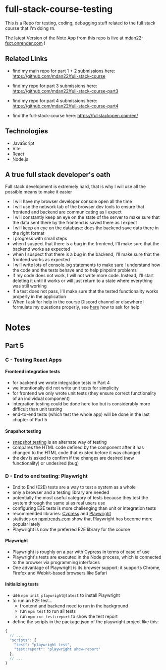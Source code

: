 # full-stack-course-testing

This is a Repo for testing, coding, debugging stuff related to the full stack course that I'm doing rn.

The latest Version of the Note App from this repo is live at [mdan22-fsct.onrender.com](https://mdan22-fsct.onrender.com/) !

## Related Links

- find my main repo for part 1 + 2 submissions here:       https://github.com/mdan22/full-stack-course
  
- find my repo for part 3 submissions here:    https://github.com/mdan22/full-stack-course-part3

- find my repo for part 4 submissions here:    https://github.com/mdan22/full-stack-course-part4

- find the full-stack-course here:              https://fullstackopen.com/en/

## Technologies
<ul>
    <li>JavaScript</li>
    <li>Vite</li>
    <li>React</li>
    <li>Node.js</li>
</ul>

## A true full stack developer's oath
Full stack development is extremely hard, that is why I will use all the possible means to make it easier

- I will have my browser developer console open all the time
- I will use the network tab of the browser dev tools to ensure that frontend and backend are communicating as I expect
- I will constantly keep an eye on the state of the server to make sure that the data sent there by the frontend is saved there as I expect
- I will keep an eye on the database: does the backend save data there in the right format
- I progress with small steps
- when I suspect that there is a bug in the frontend, I'll make sure that the backend works as expected
- when I suspect that there is a bug in the backend, I'll make sure that the frontend works as expected
- I will write lots of console.log statements to make sure I understand how the code and the tests behave and to help pinpoint problems
- If my code does not work, I will not write more code. Instead, I'll start deleting it until it works or will just return to a state where everything was still working
- If a test does not pass, I'll make sure that the tested functionality works properly in the application
- When I ask for help in the course Discord channel or elsewhere I formulate my questions properly, see [here](https://fullstackopen.com/en/part0/general_info#how-to-ask-help-in-discord) how to ask for help

# Notes

## Part 5

### C - Testing React Apps

#### Frontend integration tests

- for backend we wrote integration tests in Part 4
- we intentionally did not write unit tests for simplicity
- for frontend we only wrote unit tests (they ensure correct functionality of an individual component)
- integration testing could be done here too but is considerably more difficult than unit testing
- end-to-end tests (which test the whole app) will be done in the last chapter of Part 5

#### Snapshot testing

- [snapshot testing](https://vitest.dev/guide/snapshot) is an alternate way of testing
- compares the HTML code defined by the component after it has changed to the HTML code that existed before it was changed
- the dev is asked to confirm if the changes are desired (new functionality) or undesired (bug)

### D - End to end testing: Playwright

- End to End (E2E) tests are a way to test a system as a whole
- only a browser and a testing library are needed
- potentially the most useful category of tests because they test the system through the same ui as real users use
- configuring E2E tests is more challenging than unit or integration tests
- recommended libraries: [Cypress](https://www.cypress.io/) and [Playwright](https://playwright.dev/)
- statistics on [npmtrends.com](https://npmtrends.com/cypress-vs-playwright) show that Playwright has become more popular lately
- Playwright is now the preferred E2E library for the course

#### Playwright

- Playwright is roughly on a par with Cypress in terms of ease of use
- Playwright's tests are executed in the Node process, which is connected to the browser via programming interfaces
- One advantage of Playwright is its browser support: it supports Chrome, Firefox and Webkit-based browsers like Safari

#### Initializing tests

- use `npm init playwright@latest` to install Playwright
- to run an E2E test...
  - frontend and backend need to run in the background
  - run `npm test` to run all tests
  - run `npm run test:report` to show the test report
- define the scripts in the package.json of the playwright project like this:

```javascript
{
  // ...
  "scripts": {
    "test": "playwright test",
    "test:report": "playwright show-report"
  },
  // ...
}
```
